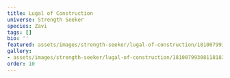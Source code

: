 ```yaml
---
title: Lugal of Construction
universe: Strength Seeker
species: Zavi
tags: []
bio: ''
featured: assets/images/strength-seeker/lugal-of-construction/1810079930811818329_1.jpg
gallery:
- assets/images/strength-seeker/lugal-of-construction/1810079930811818329_1.jpg
order: 10
---
```

